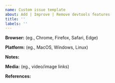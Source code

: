 ```yaml
---
name: Custom issue template
about: Add | Improve | Remove devtools features
title: ''
labels: ''
---
```


**Browser:**
(eg., Chrome, Firefox, Safari, Edge)

**Platform:**
(eg., MacOS, Windows, Linux)

**Notes:**

**Media:**
(eg., video/image links)

**References:**
